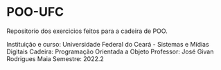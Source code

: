 # POO-UFC
Repositorio dos exercicios feitos para a cadeira de POO. 

Instituição e curso: Universidade Federal do Ceará - Sistemas e Mídias Digitais
Cadeira: Programação Orientada a Objeto
Professor: José Givan Rodrigues Maia
Semestre: 2022.2

